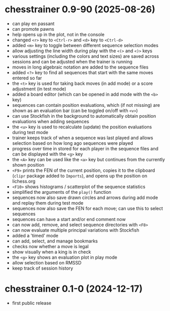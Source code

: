 # chesstrainer 0.9-90 (2025-08-26)

- can play en passant
- can promote pawns
- help opens up in the plot, not in the console
- changed `<r>` key to `<Ctrl-r>` and `<d>` key to `<Ctrl-d>`
- added `<m>` key to toggle between different sequence selection modes
- allow adjusting the line width during play with the `<(>` and `<)>` keys
- various settings (including the colors and text sizes) are saved across sessions and can be adjusted when the trainer is running
- moves in long algebraic notation are added to the sequence files
- added `<?>` key to find all sequences that start with the same moves entered so far
- the `<t>` key is used for taking back moves (in add mode) or a score adjustment (in test mode)
- added a board editor (which can be opened in add mode with the `<b>` key)
- sequences can contain position evaluations, which (if not missing) are shown as an evaluation bar (can be toggled on/off with `<v>`)
- can use Stockfish in the background to automatically obtain position evaluations when adding sequences
- the `<u>` key is used to recalculate (update) the position evaluations during test mode
- trainer keeps track of when a sequence was last played and allows selection based on how long ago sequences were played
- progress over time in stored for each player in the sequence files and can be displayed with the `<g>` key
- the `<A>` key can be used like the `<a>` key but continues from the currently shown position
- `<F9>` prints the FEN of the current position, copies it to the clipboard (`clipr` package added to `Imports`), and opens up the position on lichess.org
- `<F10>` shows histograms / scatterplot of the sequence statistics
- simplified the arguments of the `play()` function
- sequences now also save drawn circles and arrows during add mode and replay them during test mode
- sequences now also save the FEN for each move; can use this to select sequences
- sequences can have a start and/or end comment now
- can now add, remove, and select sequence directories with `<F8>`
- can now evaluate multiple principal variations with Stockfish
- added a 'timed' mode
- can add, select, and manage bookmarks
- checks now whether a move is legal
- show visually when a king is in check
- the `<g>` key shows an evaluation plot in play mode
- allow selection based on RMSSD
- keep track of session history

# chesstrainer 0.1-0 (2024-12-17)

- first public release
